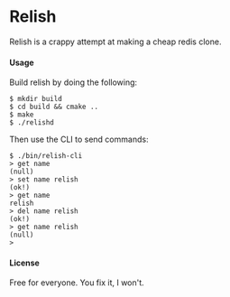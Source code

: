 Relish
======

Relish is a crappy attempt at making a cheap redis clone.

#### Usage

Build relish by doing the following:

```
$ mkdir build
$ cd build && cmake ..
$ make
$ ./relishd
```

Then use the CLI to send commands:

```
$ ./bin/relish-cli
> get name
(null)
> set name relish
(ok!)
> get name
relish
> del name relish
(ok!)
> get name relish
(null)
>
```

#### License

Free for everyone. You fix it, I won't.